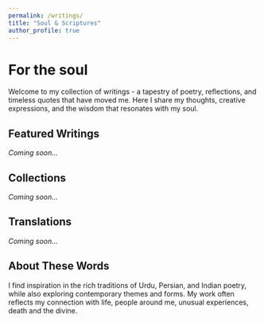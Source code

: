 ```yaml
---
permalink: /writings/
title: "Soul & Scriptures"
author_profile: true
---
```


# For the soul

Welcome to my collection of writings - a tapestry of poetry, reflections, and timeless quotes that have moved me. Here I share my thoughts, creative expressions, and the wisdom that resonates with my soul.

## Featured Writings

_Coming soon..._

## Collections

_Coming soon..._

## Translations

_Coming soon..._

## About These Words

I find inspiration in the rich traditions of Urdu, Persian, and Indian poetry, while also exploring contemporary themes and forms. My work often reflects my connection with life, people around me, unusual experiences, death and the divine.
